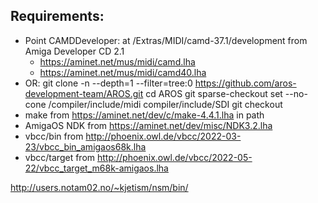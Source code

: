 Requirements:
-------------

* Point CAMDDeveloper: at /Extras/MIDI/camd-37.1/development from Amiga Developer CD 2.1
  * https://aminet.net/mus/midi/camd.lha
  * https://aminet.net/mus/midi/camd40.lha
* OR:
  git clone -n --depth=1 --filter=tree:0 https://github.com/aros-development-team/AROS.git
  cd AROS
  git sparse-checkout set --no-cone /compiler/include/midi compiler/include/SDI
  git checkout
* make from https://aminet.net/dev/c/make-4.4.1.lha in path
* AmigaOS NDK from https://aminet.net/dev/misc/NDK3.2.lha
* vbcc/bin from http://phoenix.owl.de/vbcc/2022-03-23/vbcc_bin_amigaos68k.lha
* vbcc/target from http://phoenix.owl.de/vbcc/2022-05-22/vbcc_target_m68k-amigaos.lha


http://users.notam02.no/~kjetism/nsm/bin/